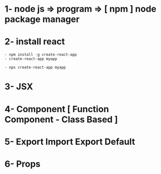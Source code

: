 # 1- node js => program => [ npm ] node package manager

# 2- install react

    - npm install -g create-react-app
    - create-react-app myapp

    - npx create-react-app myapp

# 3- JSX

# 4- Component [ Function Component - Class Based ]

# 5- Export Import Export Default

# 6- Props
